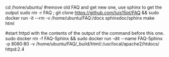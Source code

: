 
cd /home/ubuntu/
#remove old FAQ and get new one, use sphinx to get the output
sudo rm -r FAQ ; git clone https://github.com/luis15pt/FAQ && sudo docker run -it --rm -v /home/ubuntu/FAQ:/docs sphinxdoc/sphinx make html

#start httpd with the contents of the output of the command before this one.
sudo docker rm -f FAQ-Sphinx && sudo docker run -dit --name FAQ-Sphinx -p 8080:80 -v /home/ubuntu/FAQ/_build/html/:/usr/local/apache2/htdocs/ httpd:2.4

